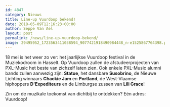 ```yaml
---
id: 4847
category: Nieuws
title: Line-up Vuurdoop bekend!
date: 2018-05-09T12:16:23+00:00
author: Seppe Van Ael
layout: post
permalink: /news/line-up-vuurdoop-bekend/
image: 29495952_1723563411038594_9077421918490984448_n-e1525867764398.png
---
```

18 mei is het weer zo ver: het jaarlijkse Vuurdoop festival in de Muziekodroom in Hasselt. Op Vuurdoop zullen de afstudeerprojecten van PXL-Music het beste van zichzelf laten zien. Ook enkele PXL-Music alumni bands zullen aanwezig zijn: **Statue**, het dansbare **Susobrino**, de Nieuwe Lichting winnaars **Chackie Jam** en **Portland**, de West-Vlaamse hiphoppers **D'Expediteurs** en de Limburgse zussen van **Lili Grace**!

Zin om de muzikale toekomst van dichtbij te ontdekken? Eén adres: Vuurdoop!

&nbsp;